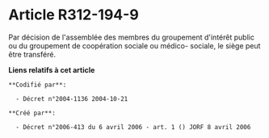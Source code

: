 # Article R312-194-9

Par décision de l'assemblée des membres du groupement d'intérêt public ou du groupement de coopération sociale ou médico-
sociale, le siège peut être transféré.

**Liens relatifs à cet article**

	**Codifié par**:

	  - Décret n°2004-1136 2004-10-21

	**Créé par**:

	  - Décret n°2006-413 du 6 avril 2006 - art. 1 () JORF 8 avril 2006
